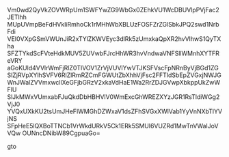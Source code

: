Vm0wd2QyVkZOVWRpUm1SWFYwZG9WbGx0ZEhkVU1WcDBUVlpPVjFac2JETlhh
MUpUVmpBeFdHVkliRmhoCk1rMHhWbXBLUzFOSFZrZGlSbkJPQ2swd1NrbFdi
VEI0VXpGSmVWUnJiR2xTYlZKWVEyc3dlRk5zUmxkaQpXR2hvVlhwS1QyTXha
SFZTYkdScFVteHdkMUV5ZUVwbFJrcHhWR3hvVndwaVNFSllWMnhXYTFReVRY
aGoKUld4VVlrWmFjRlZ0TlVOV1ZrVjVUVlYwVTJKSFVscFpNRnByVjBGd1ZG
SlZjRVpXYlhSVFV6RlZlRmRZCmFGWUtZbXhhVjFsc2FFTldSbEpZVGxjNWJG
WnJWalZVVmxwcllXeGFjbGRzV2xkaVdHaE1Wa2RrZDJGVwpXbkppUkZwWFlU
SlJkMWxVUmxabFJuQkdDbHBHVlV0WmExcGhWREZXYzJGR1RsTldiWGg2VjJ0
YVQxUXkKU2tsUmJHeFlWMGhDZWxaV1dsZFhSVGxXWlVab1YyVnNXbTlYVjNS
SFpHeE5lQXBoTTNCb1VrWkdURkV5Ck1ERk5SMUl6VUZRd1MwTnVWalJoVVQw
OUNncDNibW89CgpuaGo=

gto